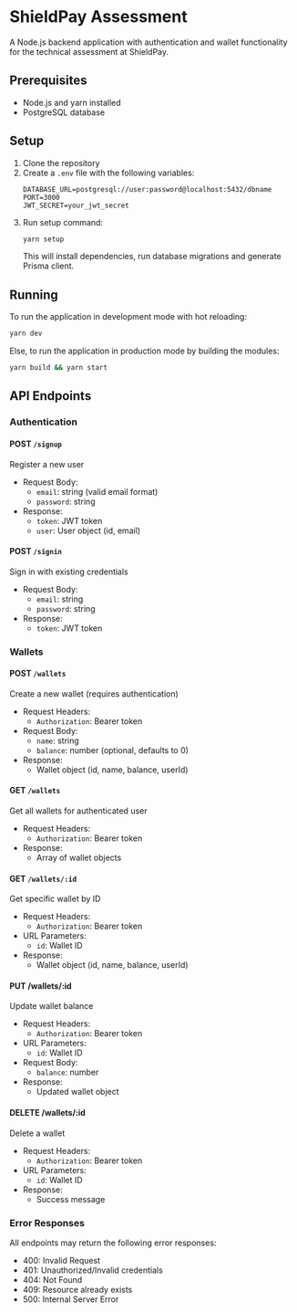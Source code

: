 # ShieldPay Assessment

A Node.js backend application with authentication and wallet functionality for the technical assessment at ShieldPay.

## Prerequisites

- Node.js and yarn installed
- PostgreSQL database

## Setup

1. Clone the repository
2. Create a `.env` file with the following variables:
   ```
   DATABASE_URL=postgresql://user:password@localhost:5432/dbname
   PORT=3000
   JWT_SECRET=your_jwt_secret
   ```
3. Run setup command:
   ```bash
   yarn setup
   ```
   This will install dependencies, run database migrations and generate Prisma client.

## Running

To run the application in development mode with hot reloading:
```bash
yarn dev
```
Else, to run the application in production mode by building the modules:
```bash
yarn build && yarn start
```

## API Endpoints

### Authentication

#### POST `/signup`  
Register a new user
- Request Body:
  - `email`: string (valid email format)
  - `password`: string
- Response:
  - `token`: JWT token
  - `user`: User object (id, email)

#### POST `/signin`
Sign in with existing credentials
- Request Body:
  - `email`: string
  - `password`: string
- Response:
  - `token`: JWT token

### Wallets

#### POST `/wallets`
Create a new wallet (requires authentication)
- Request Headers:
  - `Authorization`: Bearer token
- Request Body:
  - `name`: string
  - `balance`: number (optional, defaults to 0)
- Response:
  - Wallet object (id, name, balance, userId)

#### GET `/wallets`
Get all wallets for authenticated user
- Request Headers:
  - `Authorization`: Bearer token
- Response:
  - Array of wallet objects

#### GET `/wallets/:id`
Get specific wallet by ID
- Request Headers:
  - `Authorization`: Bearer token
- URL Parameters:
  - `id`: Wallet ID
- Response:
  - Wallet object (id, name, balance, userId)
#### PUT /wallets/:id
Update wallet balance
- Request Headers:
  - `Authorization`: Bearer token
- URL Parameters:
  - `id`: Wallet ID
- Request Body:
  - `balance`: number
- Response:
  - Updated wallet object

#### DELETE /wallets/:id
Delete a wallet
- Request Headers:
  - `Authorization`: Bearer token
- URL Parameters:
  - `id`: Wallet ID
- Response:
  - Success message

### Error Responses
All endpoints may return the following error responses:
- 400: Invalid Request
- 401: Unauthorized/Invalid credentials
- 404: Not Found
- 409: Resource already exists
- 500: Internal Server Error





